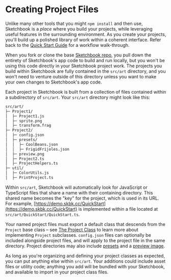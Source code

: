 # Creating Project Files

Unlike many other tools that you might `npm install` and then use, Sketchbook is a _place_ where you build your projects, while leveraging useful features in the surrounding environment. As you create your projects, you'll build up a polished library of work within a coherent interface. Refer back to the [Quick Start Guide](quick-start.md) for a workflow walk-through.

When you fork or clone the base [Sketchbook repo](https://github.com/flatpickles/sketchbook), you pull down the entirety of Sketchbook's app code to build and run locally, but you won't be using this code directly in your Sketchbook project work. The projects you build within Sketchbook are fully contained in the `src/art` directory, and you won't need to venture outside of this directory unless you want to make your own changes to Sketchbook's app code.

Each project in Sketchbook is built from a collection of files contained within a subdirectory of `src/art`. Your `src/art` directory might look like this:

```fs
src/art/
├─ Project1/
│  ├─ Project1.js
│  ├─ sprite.png
│  ├─ transform.frag
├─ Project2/
│  ├─ config.json
│  ├─ presets/
│  │  ├─ CoolBeans.json
│  │  ├─ FrigidFrijoles.json
│  ├─ preview.png
│  ├─ Project2.ts
│  ├─ ProjectHelpers.ts
├─ util/
│  ├─ ColorUtils.js
│  ├─ PrintProject.ts
```

Within `src/art`, Sketchbook will automatically look for JavaScript or TypeScript files that share a name with their containing directory. This shared name becomes the "key" for the project, which is used in its URL. For example, [https://demo.skbk.cc/QuickStart](https://demo.skbk.cc/QuickStart) is implemented within a file located at `src/art/QuickStart/QuickStart.ts`.

Your named project files must export a default class that descends from the `Project` base class – see [The Project Class](project.md) to learn more about implementing `Project` subclasses. `config.json` files can optionally be included alongside project files, and will apply to the project file in the same directory. Project directories may also include [presets](params-presets.md) and a [preview image](content.md?id=open-graph-content).

As long as you're organizing and defining your project classes as expected, you can put anything else within `src/art`. Your additions could include asset files or utility code; anything you add will be bundled with your Sketchbook, and available to import in your project class files.
